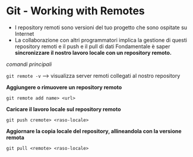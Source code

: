 # Git - Working with Remotes
- I repository remoti sono versioni del tuo progetto che sono ospitate su Internet
- La collaborazione con altri programmatori implica la gestione di questi repository remoti e il push e il pull di dati
Fondamentale è saper **sincronizzare il nostro lavoro locale con un repository remoto.**

*comandi principali*

`git remote -v` --> visualizza server remoti collegati al nostro repository

**Aggiungere o rimuovere un repository remoto**

`git remote add name> <url>`

**Caricare il lavoro locale sul repository remoto**

`git push cremote> <raso-locale>`

**Aggiornare la copia locale del repository, allineandola con la versione remota**

`git pull <remote> <raso-locale>`
